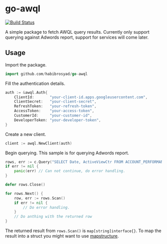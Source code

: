 # go-awql
[![Build Status](https://travis-ci.org/habibrosyad/go-awql.svg?branch=master)](https://travis-ci.org/habibrosyad/go-awql)

A simple package to fetch AWQL query results. Currently only support querying against Adwords report, support for services will come later.

## Usage

Import the package.
```go
import github.com/habibrosyad/go-awql
```

Fill the authentication details.
```go
auth := &awql.Auth{
	ClientId:       "your-client-id.apps.googleusercontent.com",
	ClientSecret:   "your-client-secret",
	RefreshToken:   "your-refresh-token",
	AccessToken:    "your-access-token",
	CustomerId:     "your-customer-id",
	DeveloperToken: "your-developer-token",
}
```

Create a new client.
```go
client := awql.NewClient(auth)
```

Begin querying. This sample is for querying Adwords report.
```go
rows, err := c.Query("SELECT Date, ActiveViewCtr FROM ACCOUNT_PERFORMANCE_REPORT DURING TODAY");
if err != nil {
	panic(err) // Can not continue, do error handling.
}

defer rows.Close()

for rows.Next() {
	row, err := rows.Scan()
	if err != nil {
		// Do error handling.
	}
	// Do anthing with the returned row
}
```

The returned result from `rows.Scan()` is `map[string]interface{}`. To map the result into a struct you might want to use [mapstructure](https://github.com/mitchellh/mapstructure).


